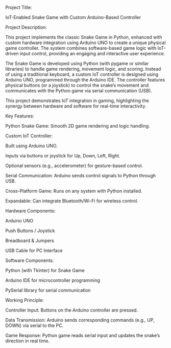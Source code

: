 Project Title:

IoT-Enabled Snake Game with Custom Arduino-Based Controller

Project Description:

This project implements the classic Snake Game in Python, enhanced with custom hardware integration using Arduino UNO to create a unique physical game controller. The system combines software-based game logic with IoT-driven input control, providing an engaging and interactive user experience.

The Snake Game is developed using Python (with pygame or similar libraries) to handle game rendering, movement logic, and scoring. Instead of using a traditional keyboard, a custom IoT controller is designed using Arduino UNO, programmed through the Arduino IDE. The controller features physical buttons (or a joystick) to control the snake’s movement and communicates with the Python game via serial communication (USB).

This project demonstrates IoT integration in gaming, highlighting the synergy between hardware and software for real-time interactivity.

Key Features:

Python Snake Game: Smooth 2D game rendering and logic handling.

Custom IoT Controller:

Built using Arduino UNO.

Inputs via buttons or joystick for Up, Down, Left, Right.

Optional sensors (e.g., accelerometer) for gesture-based control.

Serial Communication: Arduino sends control signals to Python through USB.

Cross-Platform Game: Runs on any system with Python installed.

Expandable: Can integrate Bluetooth/Wi-Fi for wireless control.

Hardware Components:

Arduino UNO

Push Buttons / Joystick

Breadboard & Jumpers

USB Cable for PC Interface

Software Components:

Python (with Tkinter) for Snake Game

Arduino IDE for microcontroller programming

PySerial library for serial communication

Working Principle:

Controller Input: Buttons on the Arduino controller are pressed.

Data Transmission: Arduino sends corresponding commands (e.g., UP, DOWN) via serial to the PC.

Game Response: Python game reads serial input and updates the snake’s direction in real time.
